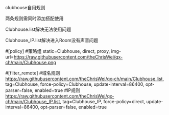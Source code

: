 clubhouse自用规则

两条规则需同时添加搭配使用

Clubhouse.list解决无法使用问题

Clubhouse_IP.list解决进入Room没有声音问题


#[policy]
#策略组
static=Clubhouse, direct, proxy, img-url=https://raw.githubusercontent.com/theChrisWei/qx-ch/main/Clubhouse.png

#[filter_remote]
#域名规则
https://raw.githubusercontent.com/theChrisWei/qx-ch/main/Clubhouse.list, tag=Clubhouse, force-policy=Clubhouse, update-interval=86400, opt-parser=false, enabled=true
#IP规则
https://raw.githubusercontent.com/theChrisWei/qx-ch/main/Clubhouse_IP.list, tag=Clubhouse_IP, force-policy=direct, update-interval=86400, opt-parser=false, enabled=true
